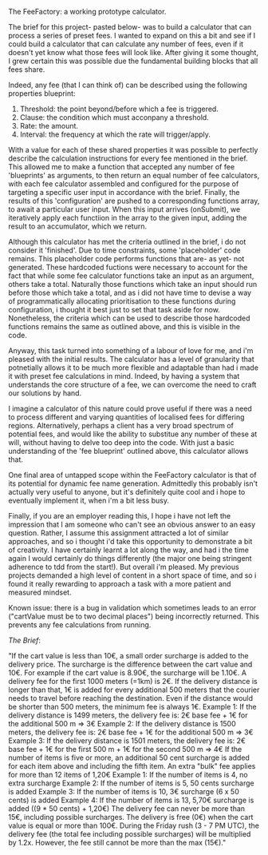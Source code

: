 The FeeFactory: a working prototype calculator.

The brief for this project- pasted below- was to build a calculator that can process a series of preset fees. I wanted to expand on this a bit and see if I could build a calculator that can calculate any number of fees, even if it doesn't yet know what those fees will look like. After giving it some thought, I grew certain this was possible due the fundamental building blocks that all fees share.

Indeed, any fee (that I can think of) can be described using the following properties blueprint:

1. Threshold: the point beyond/before which a fee is triggered.
2. Clause: the condition which must acconpany a threshold.
3. Rate: the amount.
4. Interval: the frequency at which the rate will trigger/apply.

With a value for each of these shared properties it was possible to perfectly describe the calculation instructions for every fee mentioned in the brief. This allowed me to make a function that accepted any number of fee 'blueprints' as arguments, to then return an equal number of fee calculators, with each fee calculator assembled and configured for the purpose of targeting a specific user input in accordance with the brief. Finally, the results of this 'configuration' are pushed to a corresponding functions array, to await a particular user input. When this input arrives (onSubmit), we iteratively apply each functiion in the array to the given input, adding the result to an accumulator, which we return.

Although this calculator has met the criteria outlined in the brief, i do not consider it 'finished'. Due to time constraints, some 'placeholder' code remains. This placeholder code performs functions that are- as yet- not generated. These hardcoded fuctions were necessary to account for the fact that while some fee calculator functions take an input as an argument, others take a total. Naturally those functions which take an input should run before those which take a total, and as i did not have time to devise a way of programmatically allocating prioritisation to these functions during configuration, i thought it best just to set that task aside for now. Nonetheless, the criteria which can be used to describe those hardcoded functions remains the same as outlined above, and this is visible in the code.

Anyway, this task turned into something of a labour of love for me, and i'm pleased with the initial results. The calculator has a level of granularity that potnetially allows it to be much more flexible and adaptable than had i made it with preset fee calculations in mind. Indeed, by having a system that understands the core structure of a fee, we can overcome the need to craft our solutions by hand.

I imagine a calculator of this nature could prove useful if there was a need to process different and varying quantities of localised fees for differing regions. Alternatively, perhaps a client has a very broad spectrum of potential fees, and would like the ability to substitue any number of these at will, without having to delve too deep into the code. With just a basic understanding of the 'fee blueprint' outlined above, this calculator allows that.

One final area of untapped scope within the FeeFactory calculator is that of its potential for dynamic fee name generation. Admittedly this probably isn't actually very useful to anyone, but it's definitely quite cool and i hope to eventually implement it, when i'm a bit less busy.

Finally, if you are an employer reading this, I hope i have not left the impression that I am someone who can't see an obvious answer to an easy question. Rather, I assume this assignment attracted a lot of similar approaches, and so i thought i'd take this opportunity to demonstrate a bit of creativity. I have certainly learnt a lot along the way, and had i the time again I would certainly do things differently (the major one being stringent adherence to tdd from the start!). But overall i'm pleased. My previous projects demanded a high level of content in a short space of time, and so i found it really rewarding to approach a task with a more patient and measured mindset.

<!-- ------------------------- -->

Known issue: there is a bug in validation which sometimes leads to an error ("cartValue must be to two decimal places") being incorrectly returned. This prevents any fee calculations from running.

<!-- ------------------------- -->

_The Brief_:

"If the cart value is less than 10€, a small order surcharge is added to the delivery price. The surcharge is the difference between the cart value and 10€. For example if the cart value is 8.90€, the surcharge will be 1.10€.
A delivery fee for the first 1000 meters (=1km) is 2€. If the delivery distance is longer than that, 1€ is added for every additional 500 meters that the courier needs to travel before reaching the destination. Even if the distance would be shorter than 500 meters, the minimum fee is always 1€.
Example 1: If the delivery distance is 1499 meters, the delivery fee is: 2€ base fee + 1€ for the additional 500 m => 3€
Example 2: If the delivery distance is 1500 meters, the delivery fee is: 2€ base fee + 1€ for the additional 500 m => 3€
Example 3: If the delivery distance is 1501 meters, the delivery fee is: 2€ base fee + 1€ for the first 500 m + 1€ for the second 500 m => 4€
If the number of items is five or more, an additional 50 cent surcharge is added for each item above and including the fifth item. An extra "bulk" fee applies for more than 12 items of 1,20€
Example 1: If the number of items is 4, no extra surcharge
Example 2: If the number of items is 5, 50 cents surcharge is added
Example 3: If the number of items is 10, 3€ surcharge (6 x 50 cents) is added
Example 4: If the number of items is 13, 5,70€ surcharge is added ((9 \* 50 cents) + 1,20€)
The delivery fee can never be more than 15€, including possible surcharges.
The delivery is free (0€) when the cart value is equal or more than 100€.
During the Friday rush (3 - 7 PM UTC), the delivery fee (the total fee including possible surcharges) will be multiplied by 1.2x. However, the fee still cannot be more than the max (15€)."
